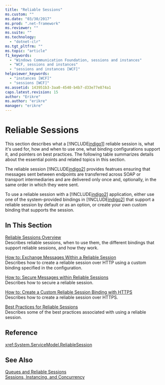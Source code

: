 ```yaml
---
title: "Reliable Sessions"
ms.custom: ""
ms.date: "03/30/2017"
ms.prod: ".net-framework"
ms.reviewer: ""
ms.suite: ""
ms.technology: 
  - "dotnet-clr"
ms.tgt_pltfrm: ""
ms.topic: "article"
f1_keywords: 
  - "Windows Communication Foundation, sessions and instances"
  - "WCF, sessions and instances"
  - "sessions and instances [WCF]"
helpviewer_keywords: 
  - "instances [WCF]"
  - "sessions [WCF]"
ms.assetid: 143951b3-3aa0-4540-b4b7-d33e77e874a1
caps.latest.revision: 15
author: "Erikre"
ms.author: "erikre"
manager: "erikre"
---
```


# Reliable Sessions

This section describes what a [!INCLUDE[indigo1](../../../../includes/indigo1-md.md)] reliable session is, what it's used for, how and when to use one, what binding configurations support it, and pointers on best practices. The following table summarizes details about the essential points and related topics in this section.

The reliable session [!INCLUDE[indigo2](../../../../includes/indigo2-md.md)] provides featrues ensuring that messages sent between endpoints are transferred across SOAP or transport intermediaries and are delivered only once and, optionally, in the same order in which they were sent.

To use a reliable session with a [!INCLUDE[indigo2](../../../../includes/indigo2-md.md)] application, either use one of the system-provided bindings in [!INCLUDE[indigo2](../../../../includes/indigo2-md.md)] that support a reliable session by default or as an option, or create your own custom binding that supports the session.

## In This Section

[Reliable Sessions Overview](../../../../docs/framework/wcf/feature-details/reliable-sessions-overview.md)   
Describes reliable sessions, when to use them, the different bindings that support reliable sessions, and how they work.

[How to: Exchange Messages Within a Reliable Session](../../../../docs/framework/wcf/feature-details/how-to-exchange-messages-within-a-reliable-session.md)   
Describes how to create a reliable session over HTTP using a custom binding specified in the configuration.

[How to: Secure Messages within Reliable Sessions](../../../../docs/framework/wcf/feature-details/how-to-secure-messages-within-reliable-sessions.md)   
Describes how to secure a reliable session.

[How to: Create a Custom Reliable Session Binding with HTTPS](../../../../docs/framework/wcf/feature-details/how-to-create-a-custom-reliable-session-binding-with-https.md)   
Describes how to create a reliable session over HTTPS.

[Best Practices for Reliable Sessions](../../../../docs/framework/wcf/feature-details/best-practices-for-reliable-sessions.md)   
Describes some of the best practices associated with using a reliable session.

## Reference

<xref:System.ServiceModel.ReliableSession>

## See Also

[Queues and Reliable Sessions](../../../../docs/framework/wcf/feature-details/queues-and-reliable-sessions.md)   
[Sessions, Instancing, and Concurrency](../../../../docs/framework/wcf/feature-details/sessions-instancing-and-concurrency.md)
